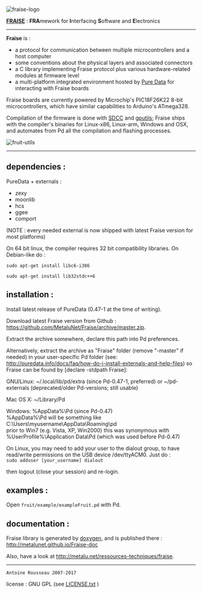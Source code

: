 ![fraise-logo](http://metalu.net/IMG/png/siteon0.png)

[<b>FRAISE</b>](https://github.com/MetaluNet/Fraise) : <b>FRA</b>mework for <b>I</b>nterfacing <b>S</b>oftware and <b>E</b>lectronics

--------------------------------

**Fraise** is :


-	a protocol for communication between multiple microcontrollers and a host computer
-	some conventions about the physical layers and associated connectors
-	a C library implementing Fraise protocol plus various hardware-related modules at firmware level 
-	a multi-platform integrated environment hosted by [Pure Data](http://www.puredata.info) for interacting with Fraise boards

Fraise boards are currently powered by Microchip's PIC18F26K22 8-bit microcontrollers, which have similar capabilities to Arduino's ATmega328.  

Compilation of the firmware is done with [SDCC](http://sdcc.sourceforge.net) and [gputils](http://gputils.sourceforge.net); Fraise ships with the compiler's binaries for Linux-x86, Linux-arm, Windows and OSX, and automates from Pd all the compilation and flashing processes.

![fruit-utils](http://metalu.net/local/cache-vignettes/L321xH101/fruit_utils-30b1e.png)

--------------------------------

## dependencies :

PureData + externals :

-	zexy
-	moonlib 
-	hcs 
-	ggee 
-	comport

(NOTE : every needed external is now shipped with latest Fraise version for most platforms)


On 64 bit linux, the compiler requires 32 bit compatibility libraries.
On Debian-like do :

`sudo apt-get install libc6-i386`

`sudo apt-get install lib32stdc++6`

## installation :

Install latest release of PureData (0.47-1 at the time of writing).

Download latest Fraise version from Github : <https://github.com/MetaluNet/Fraise/archive/master.zip>.

Extract the archive somewhere, declare this path into Pd preferences.

Alternatively, extract the archive as "Fraise" folder (remove "-master" if needed) in your user-specific Pd folder (see: http://puredata.info/docs/faq/how-do-i-install-externals-and-help-files) so Fraise can be found by [declare -stdpath Fraise]: 

GNU/Linux: ~/.local/lib/pd/extra (since Pd-0.47-1, preferred) or ~/pd-externals (deprecated/older Pd-versions; still usable) 

Mac OS X: ~/Library/Pd 

Windows: %AppData%\Pd (since Pd-0.47)  
        %AppData%\Pd will be something like C:\Users\myusername\AppData\Roaming\pd  
        prior to Win7 (e.g. Vista, XP, Win2000) this was synonymous with %UserProfile%\Application Data\Pd (which was used before Pd-0.47) 


On Linux, you may need to add your user to the dialout group, 
to have read/write permissions on the USB device /dev/ttyACM0. Just do :   
`sudo adduser [your_username] dialout`

then logout (close your session) and re-login.


## examples :

Open `fruit/example/exampleFruit.pd` with Pd.

## documentation :

Fraise library is generated by [doxygen](http://www.stack.nl/~dimitri/doxygen/), and is published there : http://metalunet.github.io/Fraise-doc

Also, have a look at <http://metalu.net/ressources-techniques/fraise>.

--------------------------------
	Antoine Rousseau 2007-2017
license : GNU GPL (see [LICENSE.txt](LICENSE.txt) )
